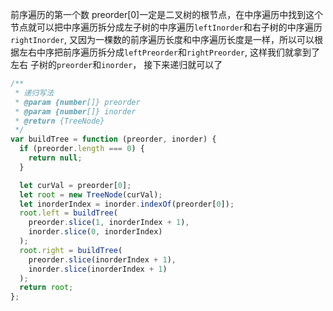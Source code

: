 前序遍历的第一个数 preorder[0]一定是二叉树的根节点，在中序遍历中找到这个节点就可以把中序遍历拆分成左子树的中序遍历`leftInorder`和右子树的中序遍历`rightInorder`, 又因为一棵数的前序遍历长度和中序遍历长度是一样，所以可以根据左右中序把前序遍历拆分成`leftPreorder`和`rightPreorder`, 这样我们就拿到了左右
子树的`preorder`和`inorder`， 接下来递归就可以了

```js
/**
 * 递归写法
 * @param {number[]} preorder
 * @param {number[]} inorder
 * @return {TreeNode}
 */
var buildTree = function (preorder, inorder) {
  if (preorder.length === 0) {
    return null;
  }

  let curVal = preorder[0];
  let root = new TreeNode(curVal);
  let inorderIndex = inorder.indexOf(preorder[0]);
  root.left = buildTree(
    preorder.slice(1, inorderIndex + 1),
    inorder.slice(0, inorderIndex)
  );
  root.right = buildTree(
    preorder.slice(inorderIndex + 1),
    inorder.slice(inorderIndex + 1)
  );
  return root;
};
```
